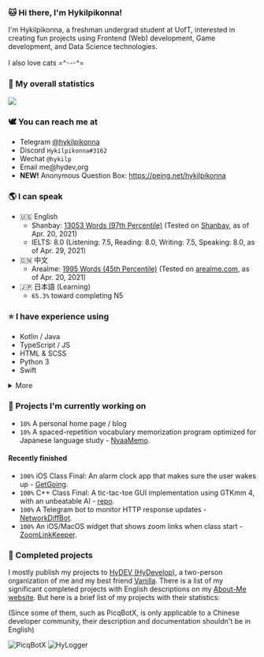 ### 🐱 Hi there, I'm Hykilpikonna!

I'm Hykilpikonna, a freshman undergrad student at UofT, interested in creating fun projects using Frontend (Web) development, Game development, and Data Science technologies.

I also love cats =^･-･^=


### 🌷 My overall statistics

![](https://github-readme-stats.vercel.app/api?username=hykilpikonna&hide=stars&include_all_commits=true&show_icons=true&title_color=ff7d92&text_color=ffb5c2&icon_color=ff869a)


### 🕊️ You can reach me at

* Telegram [@hykilpikonna](https://t.me/hykilpikonna)
* Discord `Hykilpikonna#3162`
* Wechat `@hykilp`
* Email me[@](#at)hydev[.](#dot)org
* **NEW!** Anonymous Question Box: https://peing.net/hykilpikonna


### 🌎 I can speak

* 🇺🇸 English 
  * Shanbay: [13053 Words (97th Percentile)](https://imgur.com/a/jk3tDGi) (Tested on [Shanbay](https://www.shanbay.com/bdc/mobile/vocabtest/), as of Apr. 20, 2021)
  * IELTS: 8.0 (Listening: 7.5, Reading: 8.0, Writing: 7.5, Speaking: 8.0, as of Apr. 29, 2021)
* 🇨🇳 中文 
  * Arealme: [1995 Words (45th Percentile)](https://imgur.com/sxtLGzM) (Tested on [arealme.com](https://www.arealme.com/chinese-vocabulary-size-test/cn/), as of Apr. 20, 2021)
* 🇯🇵 日本語 (Learning)
  * `65.3%` toward completing N5

### ⭐ I have experience using

* Kotlin / Java
* TypeScript / JS
* HTML & SCSS
* Python 3
* Swift

<details><summary>More</summary>
<p>
 
* Kotlin / Java
  * Gradle & Maven
  * Spring
  * JUnit
  * Hibernate
  * ... and many others
* TypeScript / JavaScript
  * Vue
  * Angular
  * Ionic / Cordova
* HTML & SCSS / Sass
  * ElementUI
  * ECharts
  * Vuesax
* Python 3
* Swift
* ~~C++~~

</p>
</details>

### 🌱 Projects I'm currently working on

* `10%` A personal home page / blog
* `10%` A spaced-repetition vocabulary memorization program optimized for Japanese language study - [NyaaMemo](https://github.com/hykilpikonna/AnkiNG).

#### Recently finished

* `100%` iOS Class Final: An alarm clock app that makes sure the user wakes up - [GetGoing](https://github.com/hykilpikonna/GetGoing).
* `100%` C++ Class Final: A tic-tac-toe GUI implementation using GTKmm 4, with an unbeatable AI - [repo](https://github.com/hykilpikonna/School-CppAssignments).
* `100%` A Telegram bot to monitor HTTP response updates - [NetworkDiffBot](https://github.com/hykilpikonna/NetworkDiffBot).
* `100%` An iOS/MacOS widget that shows zoom links when class start - [ZoomLinkKeeper](https://github.com/HyDevelop/ZoomLinkKeeper).

### 🌲 Completed projects

I mostly publish my projects to [HyDEV (HyDevelop)](https://github.com/hydevelop), a two-person organization of me and my best friend [Vanilla](https://github.com/vergedx).
There is a list of my significant completed projects with English descriptions on my [About-Me website](https://me.hydev.org).
But here is a brief list of my projects with their statistics:

(Since some of them, such as PicqBotX, is only applicable to a Chinese developer community, their description and documentation shouldn't be in English)

![PicqBotX](https://github-readme-stats.vercel.app/api/pin/?username=hydevelop&repo=picqbotx&include_all_commits=true&show_icons=true&title_color=ff7d92&text_color=ffb5c2&icon_color=ff869a) ![HyLogger](https://github-readme-stats.vercel.app/api/pin/?username=hydevelop&repo=hylogger&include_all_commits=true&show_icons=true&title_color=ff7d92&text_color=ffb5c2&icon_color=ff869a)
